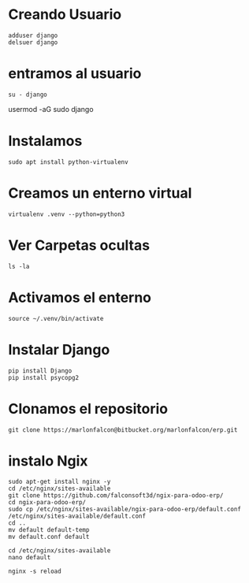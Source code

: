 # Creando Usuario
```
adduser django
delsuer django
```

# entramos al usuario
```
su - django
```

usermod -aG sudo django

# Instalamos
```
sudo apt install python-virtualenv
```

# Creamos un enterno virtual
```
virtualenv .venv --python=python3
```

# Ver Carpetas ocultas
```
ls -la
```

# Activamos el enterno
```
source ~/.venv/bin/activate
```

# Instalar Django
```
pip install Django
pip install psycopg2
```

# Clonamos el repositorio
```
git clone https://marlonfalcon@bitbucket.org/marlonfalcon/erp.git
```

# instalo Ngix
```
sudo apt-get install nginx -y
cd /etc/nginx/sites-available
git clone https://github.com/falconsoft3d/ngix-para-odoo-erp/
cd ngix-para-odoo-erp/
sudo cp /etc/nginx/sites-available/ngix-para-odoo-erp/default.conf /etc/nginx/sites-available/default.conf
cd ..
mv default default-temp
mv default.conf default

cd /etc/nginx/sites-available
nano default
```

```
nginx -s reload
```







